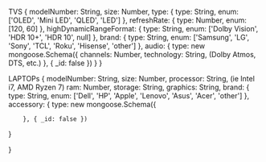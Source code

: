 TVS
{
  modelNumber: String,
  size: Number,
  type: { type: String, enum: ['OLED', 'Mini LED', 'QLED', 'LED'] },
  refreshRate: { type: Number, enum: [120, 60] },
  highDynamicRangeFormat: { type: String, enum: ['Dolby Vision', 'HDR 10+', 'HDR 10', null] },
  brand: { type: String, enum: ['Samsung', 'LG', 'Sony', 'TCL', 'Roku', 'Hisense', 'other'] },
  audio: {
    type: new mongoose.Schema({
      channels: Number, 
      technology: String,  (Dolby Atmos, DTS, etc.)
    }, { _id: false }) 
  }
}


LAPTOPs
{
  modelNumber: String,
  size: Number, 
  processor: String, (ie Intel i7, AMD Ryzen 7)
  ram: Number, 
  storage: String, 
  graphics: String, 
  brand: { type: String, enum: ['Dell', 'HP', 'Apple', 'Lenovo', 'Asus', 'Acer', 'other'] },
  accessory: {
    type: new mongoose.Schema({

        }, { _id: false }) 
  } 

}